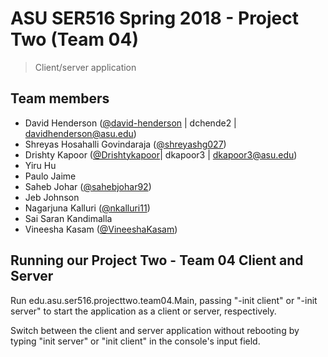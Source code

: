 # ASU SER516 Spring 2018 - Project Two (Team 04)
> Client/server application

## Team members
>
- David Henderson ([@david-henderson](https://github.com/david-henderson) | dchende2 | davidhenderson@asu.edu)
- Shreyas Hosahalli Govindaraja ([@shreyashg027](https://github.com/shreyashg027))
- Drishty Kapoor ([@Drishtykapoor](https://github.com/Drishtykapoor)| dkapoor3 | dkapoor3@asu.edu)
- Yiru Hu
- Paulo Jaime
- Saheb Johar ([@sahebjohar92](https://github.com/sahebjohar92))
- Jeb Johnson
- Nagarjuna Kalluri ([@nkalluri11](https://github.com/nkalluri11))
- Sai Saran Kandimalla
- Vineesha Kasam ([@VineeshaKasam](https://github.com/VineeshaKasam))

## Running our Project Two - Team 04 Client and Server
Run edu.asu.ser516.projecttwo.team04.Main, passing "-init client" or "-init server" to start the application as a client or server, respectively.

Switch between the client and server application without rebooting by typing "init server" or "init client" in the console's input field.
